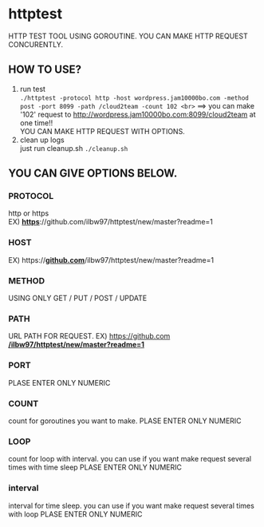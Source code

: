 # httptest
HTTP TEST TOOL USING GOROUTINE.
YOU CAN MAKE HTTP REQUEST CONCURENTLY.

## HOW TO USE?
1. run test <br>
  ```./httptest -protocol http -host wordpress.jam10000bo.com -method post -port 8099 -path /cloud2team -count 102 <br>```
  ==> you can make '102' request to http://wordpress.jam10000bo.com:8099/cloud2team at one time!! <br>
  YOU CAN MAKE HTTP REQUEST WITH OPTIONS.
2. clean up logs <br>
  just run cleanup.sh
  ```./cleanup.sh```

## YOU CAN GIVE OPTIONS BELOW.
### PROTOCOL
http or https<br>
EX) <u>**https**</u>://github.com/ilbw97/httptest/new/master?readme=1

### HOST
EX) https://<u>**github.com**</u>/ilbw97/httptest/new/master?readme=1

### METHOD
USING ONLY GET / PUT / POST / UPDATE

### PATH
URL PATH FOR REQUEST. 
EX) https://github.com <u>**/ilbw97/httptest/new/master?readme=1**</u>

### PORT
PLASE ENTER ONLY NUMERIC

### COUNT
count for goroutines you want to make.
PLASE ENTER ONLY NUMERIC

### LOOP
count for loop with interval.
you can use if you want make request several times with time sleep
PLASE ENTER ONLY NUMERIC

### interval
interval for time sleep.
you can use if you want make request several times with loop
PLASE ENTER ONLY NUMERIC